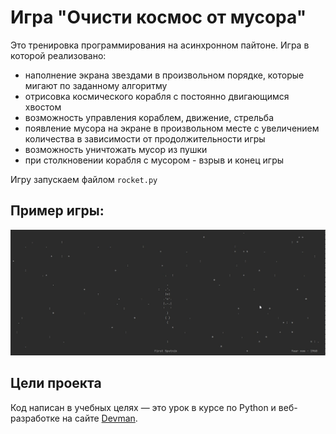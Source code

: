 # Игра "Очисти космос от мусора"

Это тренировка программирования на асинхронном пайтоне. 
Игра в которой реализовано:
- наполнение экрана звездами в произвольном порядке, которые мигают по заданному алгоритму
- отрисовка космического корабля с постоянно двигающимся хвостом
- возможность управления кораблем, движение, стрельба
- появление мусора на экране в произвольном месте с увеличением количества в зависимости от продолжительности игры
- возможность уничтожать мусор из пушки
- при столкновении корабля с мусором - взрыв и конец игры

Игру запускаем файлом `rocket.py`

## Пример игры:
![max example](gifs/games.gif)

## Цели проекта

Код написан в учебных целях — это урок в курсе по Python и веб-разработке на сайте [Devman](https://dvmn.org).
